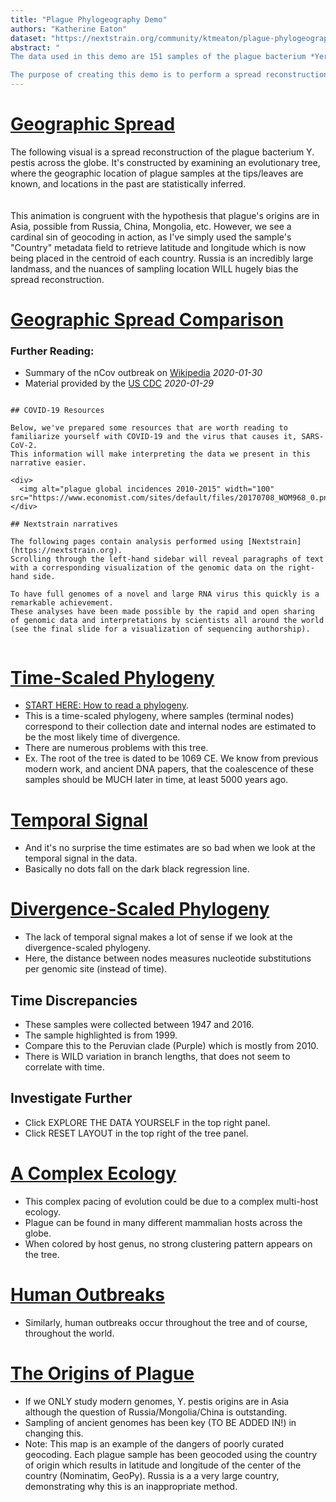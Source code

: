 ```yaml
---
title: "Plague Phylogeography Demo"
authors: "Katherine Eaton"
dataset: "https://nextstrain.org/community/ktmeaton/plague-phylogeography/plague150Remote?d=map"
abstract: "
The data used in this demo are 151 samples of the plague bacterium *Yersinia pestis* which were submitted for genome sequencing and made publicly accessible through NCBI. There are many more samples publicly available, I simply selected those with the best available metadata.

The purpose of creating this demo is to perform a spread reconstruction… and then immediately critique it and tear it apart. I’ve found that interactive visuals spark inventive questions which often lead to productive conversations. Therefore, the content displayed here is for testing display purposes only. It is not intended for scientific interpretation, as the results are known to contain substantial and technical artifacts."
---
```


<!-- This is left-side text 1-->
# [Geographic Spread](https://nextstrain.org/community/ktmeaton/plague-phylogeography/plague150Remote?d=map&animate=1400-01-01,2017-01-01,0,1,30000)
The following visual is a spread reconstruction of the plague bacterium Y. pestis across the globe. It's constructed by examining an evolutionary tree, where the geographic location of plague samples at the tips/leaves are known, and locations in the past are statistically inferred.  
<br/><br/>
This animation is congruent with the hypothesis that plague's origins are in Asia, possible from Russia, China, Mongolia, etc. However, we see a cardinal sin of geocoding in action, as I've simply used the sample's "Country" metadata field to retrieve latitude and longitude which is now being placed in the centroid of each country. Russia is an incredibly large landmass, and the nuances of sampling location WILL hugely bias the spread reconstruction.

# [Geographic Spread Comparison](https://nextstrain.org/ncov/2020-03-04)

### Further Reading:

* Summary of the nCov outbreak on [Wikipedia](https://en.wikipedia.org/wiki/2019%E2%80%9320_Wuhan_coronavirus_outbreak) _2020-01-30_
* Material provided by the [US CDC](https://www.cdc.gov/coronavirus/index.html) _2020-01-29_

```auspiceMainDisplayMarkdown

## COVID-19 Resources

Below, we've prepared some resources that are worth reading to familiarize yourself with COVID-19 and the virus that causes it, SARS-CoV-2.
This information will make interpreting the data we present in this narrative easier.

<div>
  <img alt="plague global incidences 2010-2015" width="100" src="https://www.economist.com/sites/default/files/20170708_WOM968_0.png"/>
</div>

## Nextstrain narratives

The following pages contain analysis performed using [Nextstrain](https://nextstrain.org).
Scrolling through the left-hand sidebar will reveal paragraphs of text with a corresponding visualization of the genomic data on the right-hand side.

To have full genomes of a novel and large RNA virus this quickly is a remarkable achievement.
These analyses have been made possible by the rapid and open sharing of genomic data and interpretations by scientists all around the world (see the final slide for a visualization of sequencing authorship).


```

<!-- This is left-side text 1-->
# [Time-Scaled Phylogeny](https://nextstrain.org/community/ktmeaton/plague-phylogeography/plague150Remote?d=tree&m=time)
* [START HERE: How to read a phylogeny](https://nextstrain.org/narratives/trees-background/).  
* This is a time-scaled phylogeny, where samples (terminal nodes) correspond to their collection date and internal nodes are estimated to be the most likely time of divergence.  
* There are numerous problems with this tree.  
* Ex. The root of the tree is dated to be 1069 CE. We know from previous modern work, and ancient DNA papers, that the coalescence of these samples should be MUCH later in time, at least 5000 years ago.

<!-- This is left-side text 2-->
# [Temporal Signal](https://nextstrain.org/community/ktmeaton/plague-phylogeography/plague150Remote?d=tree&l=clock&m=time)
* And it's no surprise the time estimates are so bad when we look at the temporal signal in the data.
* Basically no dots fall on the dark black regression line.

<!-- This is left-side text 1-->
# [Divergence-Scaled Phylogeny](https://nextstrain.org/community/ktmeaton/plague-phylogeography/plague150Remote?d=tree&m=div&s=GCA_001601675.1_ASM160167v1_genomic)
* The lack of temporal signal makes a lot of sense if we look at the divergence-scaled phylogeny.
* Here, the distance between nodes measures nucleotide substitutions per genomic site (instead of time).
## Time Discrepancies
* These samples were collected between 1947 and 2016.
* The sample highlighted is from 1999.
* Compare this to the Peruvian clade (Purple) which is mostly from 2010.
* There is WILD variation in branch lengths, that does not seem to correlate with time.
## Investigate Further
* Click EXPLORE THE DATA YOURSELF in the top right panel.
* Click RESET LAYOUT in the top right of the tree panel.

# [A Complex Ecology](https://nextstrain.org/community/ktmeaton/plague-phylogeography/plague150Remote?d=tree,map&c=host&legend=open)
* This complex pacing of evolution could be due to a complex multi-host ecology.
* Plague can be found in many different mammalian hosts across the globe.
* When colored by host genus, no strong clustering pattern appears on the tree.

# [Human Outbreaks](https://nextstrain.org/community/ktmeaton/plague-phylogeography/plague150Remote?c=host&d=tree,map&f_host=Homo&legend=closed)
* Similarly, human outbreaks occur throughout the tree and of course, throughout the world.

<!-- This is left-side text 3-->
# [The Origins of Plague](https://nextstrain.org/community/ktmeaton/plague-phylogeography/plague150Remote?d=map&animate=1400-01-01,1675-01-01,1,1,30000)
* If we ONLY study modern genomes, Y. pestis origins are in Asia although the question of Russia/Mongolia/China is outstanding.
* Sampling of ancient genomes has been key (TO BE ADDED IN!) in changing this.
* Note: This map is an example of the dangers of poorly curated geocoding. Each plague sample has been geocoded using the country of origin which results in latitude and longitude of the center of the country (Nominatim, GeoPy). Russia is a a very large country, demonstrating why this is an inappropriate method.
